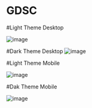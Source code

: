 # GDSC
#Light Theme Desktop

![image](https://github.com/BevinJ/GDSC/assets/143345671/158108fa-cb9b-478f-9a02-9339a11b29f0)

#Dark Theme Desktop
![image](https://github.com/BevinJ/GDSC/assets/143345671/f3ac1c1f-2af4-4bb2-a0e5-2dd21478f2cf)

#Light Theme Mobile

![image](https://github.com/BevinJ/GDSC/assets/143345671/6ce8f227-a8b2-4c22-a6e0-9d2bf0194aa8)

#Dak Theme Mobile

![image](https://github.com/BevinJ/GDSC/assets/143345671/df4a810e-7996-426d-be4d-b216ff697a4c)

